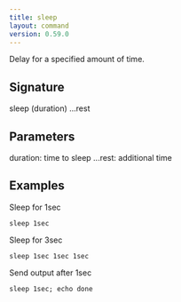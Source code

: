 ```yaml
---
title: sleep
layout: command
version: 0.59.0
---
```


Delay for a specified amount of time.

## Signature

sleep (duration) ...rest

## Parameters

  duration: time to sleep
  ...rest: additional time

## Examples

Sleep for 1sec
```shell
sleep 1sec
```

Sleep for 3sec
```shell
sleep 1sec 1sec 1sec
```

Send output after 1sec
```shell
sleep 1sec; echo done
```


